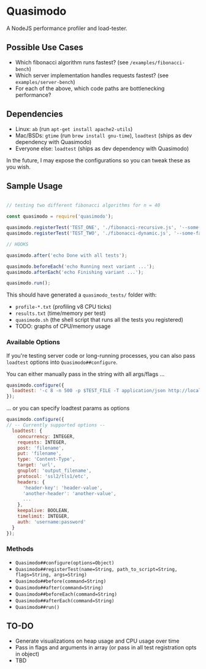 # Quasimodo

A NodeJS performance profiler and load-tester.

## Possible Use Cases

- Which fibonacci algorithm runs fastest? (see `/examples/fibonacci-bench`)
- Which server implementation handles requests fastest? (see `examples/server-bench`)
- For each of the above, which code paths are bottlenecking performance?

## Dependencies

- Linux: `ab` (run `apt-get install apache2-utils`)
- Mac/BSDs: `gtime` (run `brew install gnu-time`), `loadtest` (ships as dev dependency with Quasimodo)
- Everyone else: `loadtest` (ships as dev dependency with Quasimodo)

In the future, I may expose the configurations so you can tweak these as you wish.

## Sample Usage

```js

// testing two different fibonacci algorithms for n = 40

const quasimodo = require('quasimodo');

quasimodo.registerTest('TEST_ONE', './fibonacci-recursive.js', '--some-fancy-v8-flag', '40');
quasimodo.registerTest('TEST_TWO', './fibonacci-dynamic.js', '--some-fancy-v8-flag', '40');

// HOOKS

quasimodo.after('echo Done with all tests');

quasimodo.beforeEach('echo Running next variant ...');
quasimodo.afterEach('echo Finishing variant ...');

quasimodo.run();
```

This should have generated a `quasimodo_tests/` folder with:
- `profile-*.txt` (profiling v8 CPU ticks)
- `results.txt` (time/memory per test)
- `quasimodo.sh` (the shell script that runs all the tests you registered)
- TODO: graphs of CPU/memory usage

### Available Options

If you're testing server code or long-running processes, you can also pass `loadtest` options into `Quasimodo##configure`.

You can either manually pass in the string with all args/flags ...
```js
quasimodo.configure({
  loadtest: '-c 8 -n 500 -p $TEST_FILE -T application/json http://localhost:3000/end_point'
});
```

... or you can specify loadtest params as options
```js
quasimodo.configure({
// -- Currently supported options --
  loadtest: {
    concurrency: INTEGER,
    requests: INTEGER,
    post: 'filename',
    put: 'filename',
    type: 'Content-Type',
    target: 'url',
    gnuplot: 'output_filename',
    protocol: 'ssl2/tls1/etc',
    headers: {
      'header-key': 'header-value',
      'another-header': 'another-value',
      ...
    },
    keepalive: BOOLEAN,
    timelimit: INTEGER,
    auth: 'username:password'
  }
});

```

### Methods

- `Quasimodo##configure(options=Object)`
- `Quasimodo##registerTest(name=String, path_to_script=String, flags=String, args=String)`
- `Quasimodo##before(command=String)`
- `Quasimodo##after(command=String)`
- `Quasimodo##beforeEach(command=String)`
- `Quasimodo##afterEach(command=String)`
- `Quasimodo##run()`

## TO-DO

- Generate visualizations on heap usage and CPU usage over time
- Pass in flags and arguments in array (or pass in all test registration opts in object)
- TBD
